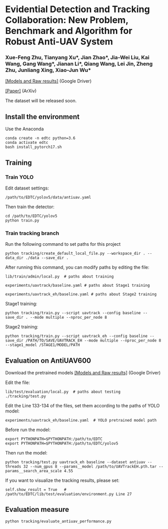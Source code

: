 # Evidential Detection and Tracking Collaboration: New Problem, Benchmark and Algorithm for Robust Anti-UAV System
### Xue-Feng Zhu, Tianyang Xu*, Jian Zhao*, Jia-Wei Liu, Kai Wang, Gang Wang*, Jianan Li*, Qiang Wang, Lei Jin, Zheng Zhu, Junliang Xing, Xiao-Jun Wu*

[[Models and Raw results]](https://drive.google.com/drive/folders/1qp4rZ-d-KnYNLAz80wmqVAl8UXOPGfO-?usp=sharing) (Google Driver)

[[Paper]](https://arxiv.org/pdf/2306.15767.pdf) (ArXiv)

The dataset will be released soon.

## Install the environment
Use the Anaconda
```
conda create -n edtc python=3.6
conda activate edtc
bash install_pytorch17.sh
```


## Training
### Train YOLO
Edit dataset settings: 
```
/path/to/EDTC/yolov5/data/antiuav.yaml
```
Then train the detector:
```
cd /path/to/EDTC/yolov5
python train.py
```

### Train tracking branch
Run the following command to set paths for this project
```
python tracking/create_default_local_file.py --workspace_dir . --data_dir ./data --save_dir .
```
After running this command, you can modify paths by editing the file:
```
lib/train/admin/local.py  # paths about training
```
```
experiments/uavtrack/baseline.yaml # paths about Stage1 training
```
```
experiments/uavtrack_eh/baseline.yaml # paths about Stage2 training
```

Stage1 training:
```
python tracking/train.py --script uavtrack --config baseline --save_dir . --mode multiple --nproc_per_node 8
```
Stage2 training:
```
python tracking/train.py --script uavtrack_eh --config baseline --save_dir /PATH/TO/SAVE/UAVTRACK_EH --mode multiple --nproc_per_node 8 --stage1_model /STAGE1/MODEL/PATH
```

## Evaluation on AntiUAV600
Download the pretrained models [[Models and Raw results]](https://drive.google.com/drive/folders/1qp4rZ-d-KnYNLAz80wmqVAl8UXOPGfO-?usp=sharing) (Google Driver)

Edit the file:
```
lib/test/evaluation/local.py  # paths about testing
./tracking/test.py
```
Edit the Line 133-134 of the files, set them according to the paths of YOLO model:
```
experiments/uavtrack_eh/baseline.yaml  # YOLO pretrained model path
```
Before run the model:
```
export PYTHONPATH=$PYTHONPATH:/path/to/EDTC
export PYTHONPATH=$PYTHONPATH:/path/to/EDTC/yolov5
```

Then run the model:
```
python tracking/test.py uavtrack_eh baseline --dataset antiuav --threads 32 --num_gpus 8 --params__model /path/to/UAVTrackEH.pth.tar --params__search_area_scale 4.55
```

If you want to visualize the tracking results, please set:
```
self.show_result = True   # /path/to/EDTC/lib/test/evaluation/environment.py Line 27 
```


## Evaluation measure
```
python tracking/evaluate_antiuav_performance.py
```

